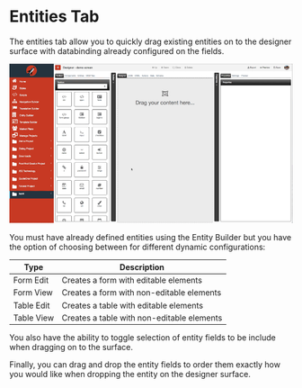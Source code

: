 # Entities Tab

The entities tab allow you to quickly drag existing entities on to the designer surface with databinding already configured on the fields. 

![Drag and Drop Demo](../../../assets/images/entity-drag-drop.gif)

You must have already defined entities using the Entity Builder but you have the option of choosing between for different dynamic configurations:

Type | Description
---- | -----------
Form Edit | Creates a form with editable elements
Form View | Creates a form with non-editable elements
Table Edit | Creates a table with editable elements
Table View | Creates a table with non-editable elements

You also have the ability to toggle selection of entity fields to be include when dragging on to the surface.

Finally, you can drag and drop the entity fields to order them exactly how you would like when dropping the entity on the designer surface.